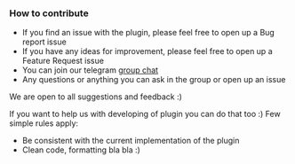 ### How to contribute
- If you find an issue with the plugin, please feel free to open up a Bug report issue
- If you have any ideas for improvement, please feel free to open up a Feature Request issue
- You can join our telegram [group chat](https://t.me/XamarinPluginCalendar)
- Any questions or anything you can ask in the group or open up an issue

We are open to all suggestions and feedback :)

If you want to help us with developing of plugin you can do that too :)
Few simple rules apply:
- Be consistent with the current implementation of the plugin
- Clean code, formatting bla bla :)
